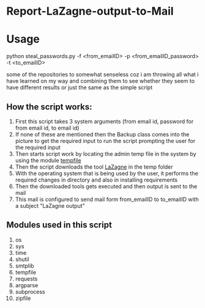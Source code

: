 # Report-LaZagne-output-to-Mail

# Usage
python steal_passwords.py -f \<from_emailID> -p \<from_emailID_password> -t \<to_emailID>


some of the repositories to somewhat senseless coz i am throwing all what i have learned on my way and combining them to see whether they seem to have different results or just the same as the simple script

## How the script works:
1. First this script takes 3 system arguments (from email id, password for from email id, to email id)
2. If none of these are mentioned then the Backup class comes into the picture to get the required input to run the script prompting the user for the required input
3. Then starts script work by locating the admin temp file in the system by using the module [tempfile](https://docs.python.org/3/library/tempfile.html)
4. Then the script downloads the tool [LaZagne](https://github.com/AlessandroZ/LaZagne) in the temp folder
5. With the operating system that is being used by the user, it performs the required changes in directory and also in installing requirements
6. Then the downloaded tools gets executed and then output is sent to the mail 
7. This mail is configured to send mail form from_emailID to to_emailID with a subject "LaZagne output"


## Modules used in this script
1. os
2. sys
3. time
4. shutil
5. smtplib
6. tempfile
7. requests
8. argparse
9. subprocess
10. zipfile
